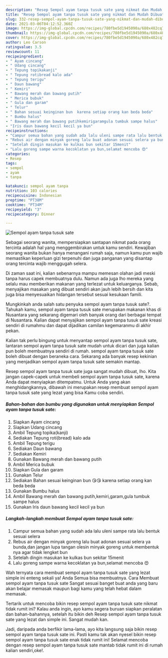 ```yaml
---
description: "Resep Sempol ayam tanpa tusuk sate yang nikmat dan Mudah Dibuat"
title: "Resep Sempol ayam tanpa tusuk sate yang nikmat dan Mudah Dibuat"
slug: 332-resep-sempol-ayam-tanpa-tusuk-sate-yang-nikmat-dan-mudah-dibuat
date: 2021-03-06T04:12:52.360Z
image: https://img-global.cpcdn.com/recipes/780fbe5d1945090a/680x482cq70/sempol-ayam-tanpa-tusuk-sate-foto-resep-utama.jpg
thumbnail: https://img-global.cpcdn.com/recipes/780fbe5d1945090a/680x482cq70/sempol-ayam-tanpa-tusuk-sate-foto-resep-utama.jpg
cover: https://img-global.cpcdn.com/recipes/780fbe5d1945090a/680x482cq70/sempol-ayam-tanpa-tusuk-sate-foto-resep-utama.jpg
author: Leo Carson
ratingvalue: 3.5
reviewcount: 11
recipeingredient:
- " Ayam cincang"
- " Udang cincang"
- " Tepung topikakanji"
- " Tepung rotibread kalo ada"
- " Tepung terigu"
- " Daun bawang"
- " Kemiri"
- " Bawang merah dan bawang putih"
- " Merica bubuk"
- " Gula dan garam"
- " Telur"
- " Bahan sesuai keinginan bun  karena setiap orang kan beda beda"
- " Bumbu halus"
- " Bawang merah dan bawang putihkemirigaramgula tumbuk sampe halus"
- "Iris daun bawang kecil kecil ya bun"
recipeinstructions:
- "Campur semua bahan yang sudah ada lalu uleni sampe rata lalu bentuk sesuai selera"
- "Rebus air dengan minyak goreng lalu buat adonan sesuai selera ya bunda,dan jangan lupa tangan olesin minyak goreng untuk membentuk nya agar tidak lengket bun"
- "Setelah dingin masukan ke kulkas bun sekitar 15menit"
- "Lalu goreng sampe warna kecoklatan ya bun,selamat mencoba 😍"
categories:
- Resep
tags:
- sempol
- ayam
- tanpa

katakunci: sempol ayam tanpa 
nutrition: 103 calories
recipecuisine: Indonesian
preptime: "PT38M"
cooktime: "PT34M"
recipeyield: "3"
recipecategory: Dinner

---
```



![Sempol ayam tanpa tusuk sate](https://img-global.cpcdn.com/recipes/780fbe5d1945090a/680x482cq70/sempol-ayam-tanpa-tusuk-sate-foto-resep-utama.jpg)

Sebagai seorang wanita, mempersiapkan santapan nikmat pada orang tercinta adalah hal yang menggembirakan untuk kamu sendiri. Kewajiban seorang  wanita bukan hanya menangani rumah saja, namun kamu pun wajib memastikan keperluan gizi terpenuhi dan juga panganan yang disantap orang tercinta wajib menggugah selera.

Di zaman  saat ini, kalian sebenarnya mampu memesan olahan jadi meski tanpa harus capek membuatnya dulu. Namun ada juga lho mereka yang selalu mau memberikan makanan yang terlezat untuk keluarganya. Sebab, menyajikan masakan yang dibuat sendiri akan jauh lebih bersih dan kita juga bisa menyesuaikan hidangan tersebut sesuai kesukaan famili. 



Mungkinkah anda salah satu penyuka sempol ayam tanpa tusuk sate?. Tahukah kamu, sempol ayam tanpa tusuk sate merupakan makanan khas di Nusantara yang sekarang digemari oleh banyak orang dari berbagai tempat di Nusantara. Kalian dapat menyajikan sempol ayam tanpa tusuk sate kreasi sendiri di rumahmu dan dapat dijadikan camilan kegemaranmu di akhir pekan.

Kalian tak perlu bingung untuk menyantap sempol ayam tanpa tusuk sate, lantaran sempol ayam tanpa tusuk sate mudah untuk dicari dan juga kalian pun boleh membuatnya sendiri di rumah. sempol ayam tanpa tusuk sate boleh dibuat dengan beraneka cara. Sekarang ada banyak resep kekinian yang menjadikan sempol ayam tanpa tusuk sate semakin mantap.

Resep sempol ayam tanpa tusuk sate juga sangat mudah dibuat, lho. Kita jangan capek-capek untuk membeli sempol ayam tanpa tusuk sate, karena Anda dapat menyiapkan ditempatmu. Untuk Anda yang akan menghidangkannya, dibawah ini merupakan resep membuat sempol ayam tanpa tusuk sate yang lezat yang bisa Kamu coba sendiri.

<!--inarticleads1-->

##### Bahan-bahan dan bumbu yang digunakan untuk menyiapkan Sempol ayam tanpa tusuk sate:

1. Siapkan  Ayam cincang
1. Siapkan  Udang cincang
1. Ambil  Tepung topika(kanji)
1. Sediakan  Tepung roti(bread) kalo ada
1. Ambil  Tepung terigu
1. Sediakan  Daun bawang
1. Sediakan  Kemiri
1. Gunakan  Bawang merah dan bawang putih
1. Ambil  Merica bubuk
1. Siapkan  Gula dan garam
1. Gunakan  Telur
1. Sediakan  Bahan sesuai keinginan bun 😘😘 karena setiap orang kan beda beda
1. Gunakan  Bumbu halus
1. Ambil  Bawang merah dan bawang putih,kemiri,garam,gula tumbuk sampe halus
1. Gunakan Iris daun bawang kecil kecil ya bun




<!--inarticleads2-->

##### Langkah-langkah membuat Sempol ayam tanpa tusuk sate:

1. Campur semua bahan yang sudah ada lalu uleni sampe rata lalu bentuk sesuai selera
1. Rebus air dengan minyak goreng lalu buat adonan sesuai selera ya bunda,dan jangan lupa tangan olesin minyak goreng untuk membentuk nya agar tidak lengket bun
1. Setelah dingin masukan ke kulkas bun sekitar 15menit
1. Lalu goreng sampe warna kecoklatan ya bun,selamat mencoba 😍




Wah ternyata cara membuat sempol ayam tanpa tusuk sate yang lezat simple ini enteng sekali ya! Anda Semua bisa membuatnya. Cara Membuat sempol ayam tanpa tusuk sate Sangat sesuai banget buat anda yang baru akan belajar memasak maupun bagi kamu yang telah hebat dalam memasak.

Tertarik untuk mencoba bikin resep sempol ayam tanpa tusuk sate nikmat tidak rumit ini? Kalau anda ingin, ayo kamu segera buruan siapkan peralatan dan bahan-bahannya, setelah itu bikin deh Resep sempol ayam tanpa tusuk sate yang lezat dan simple ini. Sangat mudah kan. 

Jadi, daripada anda berfikir lama-lama, ayo kita langsung saja bikin resep sempol ayam tanpa tusuk sate ini. Pasti kamu tak akan nyesel bikin resep sempol ayam tanpa tusuk sate enak tidak rumit ini! Selamat mencoba dengan resep sempol ayam tanpa tusuk sate mantab tidak rumit ini di rumah kalian sendiri,oke!.

